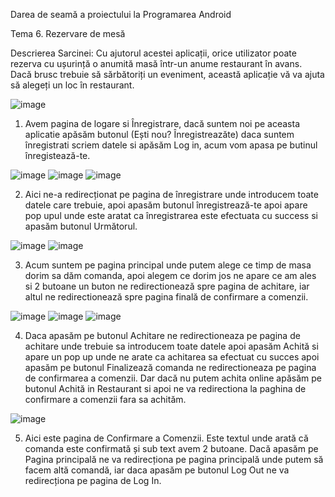Darea de seamă a proiectului la Programarea Android

Tema 6. Rezervare de mesă

Descrierea Sarcinei: 
Cu ajutorul acestei aplicații, orice utilizator poate rezerva cu ușurință o anumită masă într-un anume restaurant în avans. Dacă brusc trebuie să sărbătoriți un eveniment, această aplicație vă va ajuta să alegeți un loc în restaurant.

![image](https://github.com/user-attachments/assets/9130b72e-34c6-4871-9562-cddcf49765c2)

 
1. Avem pagina de logare si Înregistrare, dacă suntem noi pe aceasta aplicatie apăsăm butonul (Ești nou? Înregistreazăte) daca suntem înregistrati scriem datele si apăsăm Log in, acum vom apasa pe butinul înregistează-te.

![image](https://github.com/user-attachments/assets/b6d8ab54-8be1-4808-a5e4-153dc2a224e3)
![image](https://github.com/user-attachments/assets/292c8025-d504-4625-adec-a69a35ebda7e)
![image](https://github.com/user-attachments/assets/748819f2-b0af-4d38-aef1-cbf746cfbea1)

2. Aici ne-a redirecționat pe pagina de înregistrare unde introducem toate datele care trebuie, apoi apasăm butonul înregistrează-te apoi apare pop upul unde este aratat ca înregistrarea este efectuata cu success si apasăm butonul Următorul.

![image](https://github.com/user-attachments/assets/77049f04-e641-4c54-aa0e-56922cf04d59)
![image](https://github.com/user-attachments/assets/d7157f54-9cf7-4b8f-bc86-4f838cbe9aba)

3. Acum suntem pe pagina principal unde putem alege ce timp de masa dorim sa dăm comanda, apoi alegem ce dorim jos ne apare ce am ales si 2 butoane un buton ne redirectionează spre pagina de achitare, iar altul ne redirectionează spre pagina finală de confirmare a comenzii.

![image](https://github.com/user-attachments/assets/2c65e87c-c2ab-4c47-bb5e-86ccd19a480d)
![image](https://github.com/user-attachments/assets/82c9a77b-a138-44a3-a3ac-2d163772f5c9)
![image](https://github.com/user-attachments/assets/2cdae3de-7d38-47f1-9cb0-d5f50b503878)

 4. Daca apasăm pe butonul Achitare ne redirectioneaza pe pagina de achitare unde trebuie sa introducem toate datele apoi apasăm Achită si apare un pop up unde ne arate ca achitarea sa efectuat cu succes apoi apasăm pe butonul Finalizează comanda ne redirectioneaza pe pagina de confirmarea a comenzii. Dar dacă nu putem achita online apăsăm pe butonul Achită in Restaurant si apoi ne va redirectiona la paghina de confirmare a comenzii fara sa achităm.

![image](https://github.com/user-attachments/assets/5e3335d4-e700-4a31-8ed1-beacdde6fb4a)

5. Aici este pagina de Confirmare a Comenzii. Este textul unde arată că comanda este confirmată și sub text avem 2 butoane. Dacă apasăm pe Pagina principală ne va redirecționa pe pagina principală unde putem să facem altă comandă, iar daca apasăm pe butonul Log Out ne va redirecționa pe pagina de Log In.
